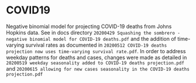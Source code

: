 # COVID19
Negative binomial model for projecting COVID-19 deaths from Johns Hopkins data.
See in docs directory `20200429 Squashing the sombrero - negative binomial model for COVID-19 deaths.pdf` and the addition of time-varying survival rates as documented in `20200512 COVID-19 deaths projection now uses time-varying survival rate.pdf`. 
In order to address weekday patterns for deaths and cases, changes were made as detailed in `20200519 weekday seasonality added to COVID-19 deaths projection.pdf` and `20200615 allowing for new cases seasonality in the COVID-19 deaths projection.pdf`  

